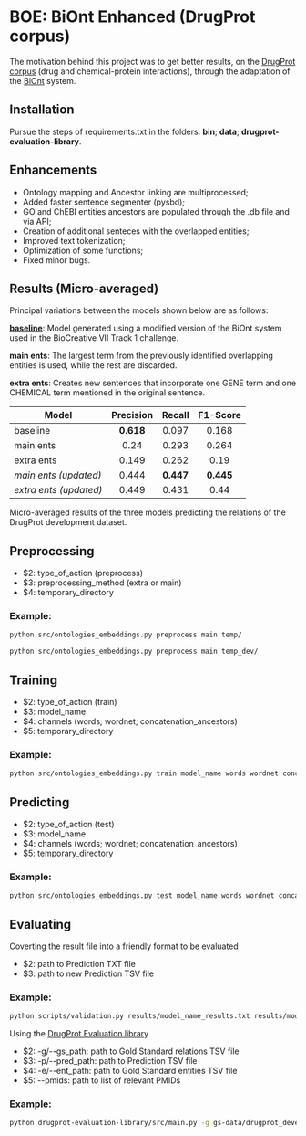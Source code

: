 # BOE: BiOnt Enhanced (DrugProt corpus)

The motivation behind this project was to get better results, on the [DrugProt corpus](https://zenodo.org/record/5042151) (drug and chemical-protein interactions), through the adaptation of the [BiOnt](https://github.com/lasigeBioTM/BiOnt) system.

## Installation

Pursue the steps of requirements.txt in the folders: **bin**; **data**; **drugprot-evaluation-library**.

## Enhancements

- Ontology mapping and Ancestor linking are multiprocessed;
- Added faster sentence segmenter (pysbd);
- GO and ChEBI entities ancestors are populated through the .db file and via API;
- Creation of additional senteces with the overlapped entities;
- Improved text tokenization;
- Optimization of some functions;
- Fixed minor bugs.

## Results (Micro-averaged)

Principal variations between the models shown below are as follows:

[**baseline**](https://github.com/lasigeBioTM/biocreativeVII): Model generated using a modified version of the BiOnt system used in the BioCreative VII Track 1 challenge.

**main ents**: The largest term from the previously identified overlapping entities is used, while the rest are discarded.

**extra ents**: Creates new sentences that incorporate one GENE term and one CHEMICAL term mentioned in the original sentence.

| Model | Precision | Recall | F1-Score |
| ------ | :------: | :------: | :------: |
| baseline | **0.618** | 0.097 | 0.168 |
| main ents | 0.24 | 0.293 | 0.264 |
| extra ents | 0.149 | 0.262 | 0.19 |
| *main ents (updated)* | 0.444 | **0.447** | **0.445** |
| *extra ents (updated)* | 0.449 | 0.431 | 0.44 |

Micro-averaged results of the three models predicting the relations of the DrugProt development dataset.

## Preprocessing

- $2: type_of_action (preprocess) 
- $3: preprocessing_method (extra or main) 
- $4: temporary_directory

### Example:

```sh
python src/ontologies_embeddings.py preprocess main temp/

python src/ontologies_embeddings.py preprocess main temp_dev/
```

## Training

- $2: type_of_action (train) 
- $3: model_name 
- $4: channels (words; wordnet; concatenation_ancestors)
- $5: temporary_directory

### Example:

```sh
python src/ontologies_embeddings.py train model_name words wordnet concatenation_ancestors temp/
```

## Predicting

- $2: type_of_action (test)
- $3: model_name 
- $4: channels (words; wordnet; concatenation_ancestors)
- $5: temporary_directory

### Example:

```sh
python src/ontologies_embeddings.py test model_name words wordnet concatenation_ancestors temp_dev/
```

## Evaluating

Coverting the result file into a friendly format to be evaluated

- $2: path to Prediction TXT file
- $3: path to new Prediction TSV file

### Example:

```sh
python scripts/validation.py results/model_name_results.txt results/model_name_results.tsv
```

Using the [DrugProt Evaluation library]( https://github.com/tonifuc3m/drugprot-evaluation-library)

- $2: -g/--gs_path: path to Gold Standard relations TSV file 
- $3: -p/--pred_path: path to Prediction TSV file
- $4: -e/--ent_path: path to Gold Standard entities TSV file 
- $5: --pmids: path to list of relevant PMIDs

### Example:

```sh
python drugprot-evaluation-library/src/main.py -g gs-data/drugprot_development_relations.tsv -p results/model_name_results.tsv -e gs-data/drugprot_development_entities.tsv --pmids gs-data/pmids.txt
```
